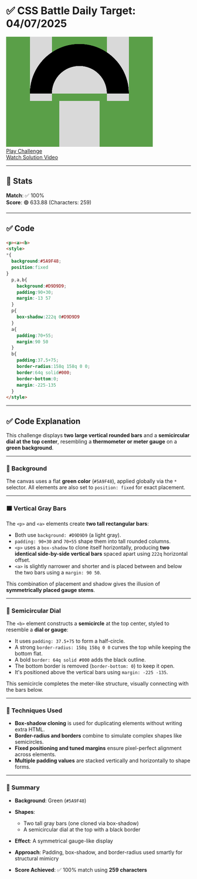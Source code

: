 # ✅ CSS Battle Daily Target: 04/07/2025

![Target](./images/04.png)  
[Play Challenge](https://cssbattle.dev/play/lj2GGgGMz8AYl16ORzpo)  
[Watch Solution Video](https://youtube.com/shorts/sr1GSfLD_Bo)

---

## 🔢 Stats

**Match**: ✅ 100%  
**Score**: 🟢 633.88 (Characters: 259)

---

## ✅ Code

```html
<p><a><b>
<style>
*{
  background:#5A9F48;
  position:fixed
}
  p,a,b{
    background:#D9D9D9;
    padding:90+30;
    margin:-13 57
  }
  p{
    box-shadow:222q 0#D9D9D9
  }
  a{
    padding:70+55;
    margin:90 50
  }
  b{
    padding:37.5+75;
    border-radius:158q 158q 0 0;
    border:64q solid#000;
    border-bottom:0;
    margin:-225-135
  }
</style>
```

---

## ✅ Code Explanation

This challenge displays **two large vertical rounded bars** and a **semicircular dial at the top center**, resembling a **thermometer or meter gauge** on a **green background**.

---

### 🎨 Background

The canvas uses a flat **green color** (`#5A9F48`), applied globally via the `*` selector. All elements are also set to `position: fixed` for exact placement.

---

### 🟫 Vertical Gray Bars

The `<p>` and `<a>` elements create **two tall rectangular bars**:

* Both use `background: #D9D9D9` (a light gray).
* `padding: 90+30` and `70+55` shape them into tall rounded columns.
* `<p>` uses a `box-shadow` to clone itself horizontally, producing **two identical side-by-side vertical bars** spaced apart using `222q` horizontal offset.
* `<a>` is slightly narrower and shorter and is placed between and below the two bars using a `margin: 90 50`.

This combination of placement and shadow gives the illusion of **symmetrically placed gauge stems**.

---

### 🔲 Semicircular Dial

The `<b>` element constructs a **semicircle** at the top center, styled to resemble a **dial or gauge**:

* It uses `padding: 37.5+75` to form a half-circle.
* A strong `border-radius: 158q 158q 0 0` curves the top while keeping the bottom flat.
* A bold `border: 64q solid #000` adds the black outline.
* The bottom border is removed (`border-bottom: 0`) to keep it open.
* It's positioned above the vertical bars using `margin: -225 -135`.

This semicircle completes the meter-like structure, visually connecting with the bars below.

---

### 🧠 Techniques Used

* **Box-shadow cloning** is used for duplicating elements without writing extra HTML.
* **Border-radius and borders** combine to simulate complex shapes like semicircles.
* **Fixed positioning and tuned margins** ensure pixel-perfect alignment across elements.
* **Multiple padding values** are stacked vertically and horizontally to shape forms.

---

### 🏁 Summary

* **Background**: Green (`#5A9F48`)
* **Shapes**:

  * Two tall gray bars (one cloned via box-shadow)
  * A semicircular dial at the top with a black border
* **Effect**: A symmetrical gauge-like display
* **Approach**: Padding, box-shadow, and border-radius used smartly for structural mimicry
* **Score Achieved**: ✅ 100% match using **259 characters**